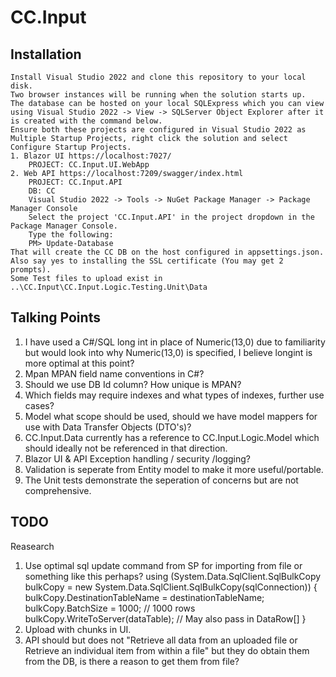 # CC.Input
## Installation
	Install Visual Studio 2022 and clone this repository to your local disk.
	Two browser instances will be running when the solution starts up.
 	The database can be hosted on your local SQLExpress which you can view using Visual Studio 2022 -> View -> SQLServer Object Explorer after it is created with the command below.
 	Ensure both these projects are configured in Visual Studio 2022 as Multiple Startup Projects, right click the solution and select Configure Startup Projects.
    1. Blazor UI https://localhost:7027/
        PROJECT: CC.Input.UI.WebApp
    2. Web API https://localhost:7209/swagger/index.html
        PROJECT: CC.Input.API
        DB: CC 
		Visual Studio 2022 -> Tools -> NuGet Package Manager -> Package Manager Console
		Select the project 'CC.Input.API' in the project dropdown in the Package Manager Console.
		Type the following:
		PM> Update-Database
    That will create the CC DB on the host configured in appsettings.json.
    Also say yes to installing the SSL certificate (You may get 2 prompts).
    Some Test files to upload exist in ..\CC.Input\CC.Input.Logic.Testing.Unit\Data
   
## Talking Points  
1. I have used a C#/SQL long int in place of Numeric(13,0) due to familiarity but would look into why Numeric(13,0) is specified, I believe longint is more optimal at this point?
2. Mpan MPAN field name conventions in C#?
3. Should we use DB Id column? How unique is MPAN?
4. Which fields may require indexes and what types of indexes, further use cases?
5. Model what scope should be used, should we have model mappers for use with Data Transfer Objects (DTO's)?
6. CC.Input.Data currently has a reference to CC.Input.Logic.Model which should ideally not be referenced in that direction. 
7. Blazor UI & API Exception handling / security /logging?
8. Validation is seperate from Entity model to make it more useful/portable.
9. The Unit tests demonstrate the seperation of concerns but are not comprehensive.

## TODO 
Reasearch 
1. Use optimal sql update command from SP for importing from file or something like this perhaps?
using (System.Data.SqlClient.SqlBulkCopy bulkCopy = 
new System.Data.SqlClient.SqlBulkCopy(sqlConnection))
{
    bulkCopy.DestinationTableName = destinationTableName;
    bulkCopy.BatchSize = 1000; // 1000 rows
    bulkCopy.WriteToServer(dataTable); // May also pass in DataRow[]
}
2. Upload with chunks in UI.
3. API should but does not "Retrieve all data from an uploaded file or Retrieve an individual item from within a file" but they do obtain them from the DB, is there a reason to get them from file?

